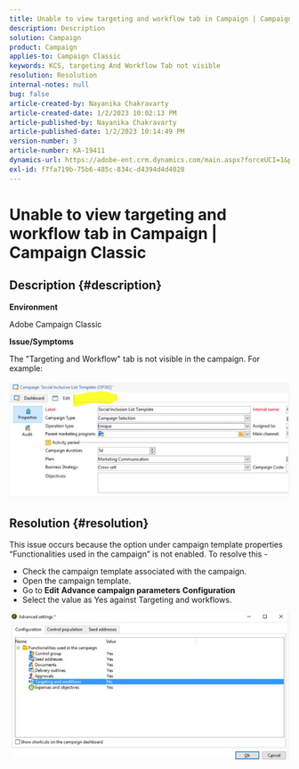 ```yaml
---
title: Unable to view targeting and workflow tab in Campaign | Campaign Classic
description: Description
solution: Campaign
product: Campaign
applies-to: Campaign Classic
keywords: KCS, targeting And Workflow Tab not visible
resolution: Resolution
internal-notes: null
bug: false
article-created-by: Nayanika Chakravarty
article-created-date: 1/2/2023 10:02:13 PM
article-published-by: Nayanika Chakravarty
article-published-date: 1/2/2023 10:14:49 PM
version-number: 3
article-number: KA-19411
dynamics-url: https://adobe-ent.crm.dynamics.com/main.aspx?forceUCI=1&pagetype=entityrecord&etn=knowledgearticle&id=f1e50f1b-e98a-ed11-81ac-6045bd006c82
exl-id: f7fa719b-75b6-485c-834c-d4394d4d4028
---
```

# Unable to view targeting and workflow tab in Campaign | Campaign Classic

## Description {#description}


<b>Environment</b>

Adobe Campaign Classic

<b>Issue/Symptoms</b>

The "Targeting and Workflow" tab is not visible in the campaign. For example:
<br><br>![](assets/___f2e50f1b-e98a-ed11-81ac-6045bd006c82___.png)<br>

## Resolution {#resolution}


This issue occurs because the option under campaign template properties “Functionalities used in the campaign” is not enabled. To resolve this -

- Check the campaign template associated with the campaign.
- Open the campaign template.
- Go to <b>Edit</b> <b>Advance campaign parameters</b> <b>Configuration</b>
- Select the value as Yes against Targeting and workflows.


![](assets/f184a935-4ace-ec11-a7b5-00224809c196.png)
